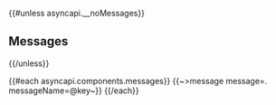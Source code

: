 {{#unless asyncapi.__noMessages}}
## Messages
{{/unless}}

{{#each asyncapi.components.messages}}
{{~>message message=. messageName=@key~}}
{{/each}}
